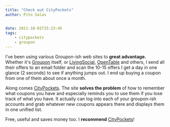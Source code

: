 ```yaml
---
title: "Check out CityPockets"
author: Pito Salas


date: 2011-10-01T15:23:45
tags:
    - citypockets
    - groupon
---
```




I've been using various Groupon-ish web sites to **great advantage.** Whether
it's [Groupon](<http://www.groupon.com>) itself, or
[LivingSocial](<http://livingsocial.com>),
[OpenTable](<http://www.opentable.com>) and others, I send all their offers to
an email folder and scan the 10-15 offers I get a day in one glance (2
seconds) to see if anything jumps out. I end up buying a coupon from one of
them about once a month.

Along comes [CityPockets](<http://www.citypockets.com/>). The site **solves
the problem** of how to remember what coupons you have and especially reminds
you to use them if you lose track of what you have. It actually can log into
each of your groupon-ish accounts and grab whatever new coupons appears there
and displays them in one unified list.

Free, useful and saves money too. I **recommend**
[CityPockets](<http://www.citypockets.com/>)!


